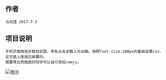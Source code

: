 ## 作者
	马兆铿 2017-7-3
## 项目说明
	手机页面微信步数柱状图，带有点击步数上升动画。按照font-size:100px的基础设置css，在页面上是适应屏幕的。
	需要等比例缩放的同学可以自行添加remjs。
	
![图示](https://ooo.0o0.ooo/2017/07/03/595a405d18b3a.png)

